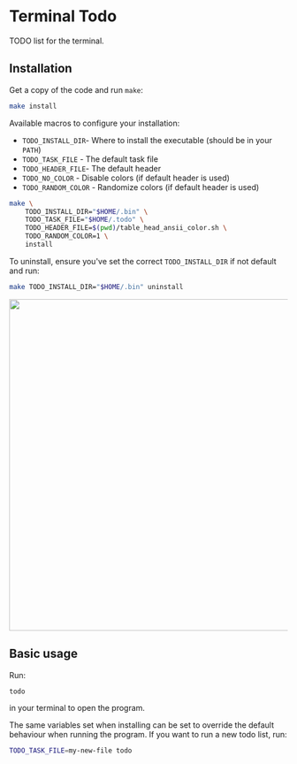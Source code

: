 # Terminal Todo

TODO list for the terminal.

## Installation

Get a copy of the code and run `make`:

```sh
make install

```

Available macros to configure your installation:

* `TODO_INSTALL_DIR`- Where to install the executable (should be in your `PATH`)
* `TODO_TASK_FILE` - The default task file
* `TODO_HEADER_FILE`- The default header
* `TODO_NO_COLOR` - Disable colors (if default header is used)
* `TODO_RANDOM_COLOR` - Randomize colors (if default header is used)

```sh
make \
    TODO_INSTALL_DIR="$HOME/.bin" \
    TODO_TASK_FILE="$HOME/.todo" \
    TODO_HEADER_FILE=$(pwd)/table_head_ansii_color.sh \
    TODO_RANDOM_COLOR=1 \
    install
```

To uninstall, ensure you've set the correct `TODO_INSTALL_DIR` if not default and
run:

```sh
make TODO_INSTALL_DIR="$HOME/.bin" uninstall
```

<img src="./img/install.gif" width="600"/>

## Basic usage

Run:

```sh
todo
```

in your terminal to open the program.

The same variables set when installing can be set to override the default
behaviour when running the program. If you want to run a new todo list, run:

```sh
TODO_TASK_FILE=my-new-file todo
```
